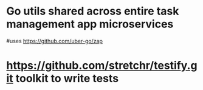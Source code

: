 # Go utils shared across entire task management app microservices
#uses https://github.com/uber-go/zap
# https://github.com/stretchr/testify.git toolkit to write tests 
